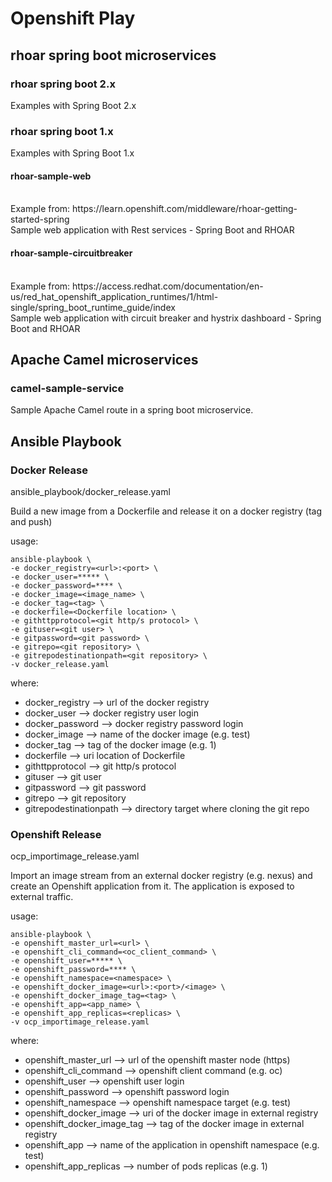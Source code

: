 # Openshift Play

## rhoar spring boot microservices

### rhoar spring boot 2.x

Examples with Spring Boot 2.x

### rhoar spring boot 1.x

Examples with Spring Boot 1.x

#### rhoar-sample-web
 <br>
 Example from: https://learn.openshift.com/middleware/rhoar-getting-started-spring
 <br>
 Sample web application with Rest services - Spring Boot and RHOAR

#### rhoar-sample-circuitbreaker
 <br>
 Example from: https://access.redhat.com/documentation/en-us/red_hat_openshift_application_runtimes/1/html-single/spring_boot_runtime_guide/index
 <br>
 Sample web application with circuit breaker and hystrix dashboard - Spring Boot and RHOAR


## Apache Camel microservices

### camel-sample-service
 Sample Apache Camel route in a spring boot microservice.


## Ansible Playbook


### Docker Release

ansible_playbook/docker_release.yaml

Build a new image from a Dockerfile and release it on a docker registry (tag and push)

usage:

```
ansible-playbook \
-e docker_registry=<url>:<port> \
-e docker_user=***** \
-e docker_password=**** \
-e docker_image=<image_name> \
-e docker_tag=<tag> \
-e dockerfile=<Dockerfile location> \
-e githttpprotocol=<git http/s protocol> \
-e gituser=<git user> \
-e gitpassword=<git password> \
-e gitrepo=<git repository> \
-e gitrepodestinationpath=<git repository> \
-v docker_release.yaml
```

where:<br>
  * docker_registry --> url of the docker registry
  * docker_user --> docker registry user login
  * docker_password --> docker registry password login
  * docker_image --> name of the docker image (e.g. test)
  * docker_tag --> tag of the docker image (e.g. 1)
  * dockerfile --> uri location of Dockerfile
  * githttpprotocol --> git http/s protocol
  * gituser --> git user
  * gitpassword --> git password
  * gitrepo --> git repository
  * gitrepodestinationpath --> directory target where cloning the git repo


### Openshift Release

ocp_importimage_release.yaml

Import an image stream from an external docker registry (e.g. nexus) and create an Openshift application from it.
The application is exposed to external traffic.

usage:

```
ansible-playbook \
-e openshift_master_url=<url> \
-e openshift_cli_command=<oc_client_command> \
-e openshift_user=***** \
-e openshift_password=**** \
-e openshift_namespace=<namespace> \
-e openshift_docker_image=<url>:<port>/<image> \
-e openshift_docker_image_tag=<tag> \
-e openshift_app=<app_name> \
-e openshift_app_replicas=<replicas> \
-v ocp_importimage_release.yaml
```

where:<br>
  * openshift_master_url --> url of the openshift master node (https)
  * openshift_cli_command --> openshift client command (e.g. oc)
  * openshift_user --> openshift user login
  * openshift_password --> openshift password login
  * openshift_namespace --> openshift namespace target (e.g. test)
  * openshift_docker_image --> uri of the docker image in external registry
  * openshift_docker_image_tag --> tag of the docker image in external registry
  * openshift_app --> name of the application in openshift namespace (e.g. test)
  * openshift_app_replicas --> number of pods replicas (e.g. 1)

